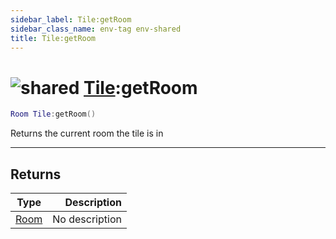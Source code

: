 ```yaml
---
sidebar_label: Tile:getRoom
sidebar_class_name: env-tag env-shared
title: Tile:getRoom
---
```


# <img src='/img/wiki/shared.png' alt='shared' data-tag='env-tag' /> [Tile](../tile/README.md):getRoom

```lua
Room Tile:getRoom()
```

Returns the current room the tile is in<br/>

-----------------
## Returns

| Type   | Description |
| ------ | ----------: |
| [Room](../room/README.md) | No description |
